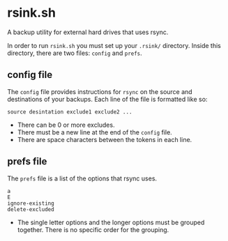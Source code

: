 # rsink.sh

A backup utility for external hard drives that uses rsync.

In order to run `rsink.sh` you must set up your `.rsink/` directory. Inside this directory, there are two files: `config` and `prefs`.

## config file

The `config` file provides instructions for `rsync` on the source and destinations of your backups. Each line of the file is formatted like so:

```
source desintation exclude1 exclude2 ...

```

* There can be 0 or more excludes.
* There must be a new line at the end of the `config` file.
* There are space characters between the tokens in each line.

## prefs file

The `prefs` file is a list of the options that rsync uses.

```
a
E
ignore-existing
delete-excluded

```

* The single letter options and the longer options must be grouped together. There is no specific order for the grouping.